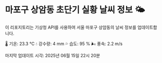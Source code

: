 
# 마포구 상암동 초단기 실황 날씨 정보 🌤️

이 리포지토리는 기상청 API를 사용하여 서울 마포구 상암동의 날씨 정보를 업데이트합니다. 

🌡️ 기온: 23.3 ℃
💧 강수량: 4 mm
💦 습도: 95 %
🌬️ 풍속: 2.2 m/s

마지막 업데이트 시각: 2025년 06월 15일 22시 20분    
